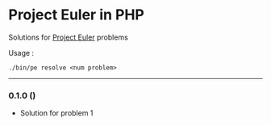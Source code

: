 Project Euler in PHP
====================

Solutions for [Project Euler](https://projecteuler.net) problems  

Usage :
```
./bin/pe resolve <num problem>
```


- - -
### 0.1.0 ()
  - Solution for problem 1
